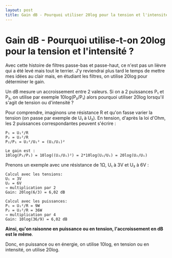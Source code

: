 ```yaml
---
layout: post
title: Gain dB - Pourquoi utiliser 20log pour la tension et l'intensité ?
---
```

# Gain dB - Pourquoi utilise-t-on 20log pour la tension et l'intensité ?

Avec cette histoire de filtres passe-bas et passe-haut, ce n'est pas un lièvre qui a été levé mais tout le terrier. J'y reviendrai plus tard le temps de mettre mes idées au clair mais, en étudiant les filtres, on utilise 20log pour déterminer le gain. 

Un dB mesure un accroissement entre 2 valeurs. Si on a 2 puissances P₁ et P₂, on utilise par exemple 10log(P₂/P₁) alors pourquoi utiliser 20log lorsqu'il s'agit de tension ou d'intensité ?

Pour comprendre, imaginons une résistance R et qu'on fasse varier la tension (on passe par exemple de U₁ à U₂).
En tension, d'après la loi d'Ohm, les 2 puissances correspondantes peuvent s'écrire :
```
P₁ = U₁²/R
P₂ = U₂²/R
P₂/P₁ = U₂²/U₁² = (U₂/U₁)²

Le gain est :
10log(P₂/P₁) = 10log((U₂/U₁)²) = 2*10log(U₂/U₁) = 20log(U₂/U₁)
```

Prenons un exemple avec une résistance de 1Ω, U₁ à 3V et U₂ à 6V :
```
Calcul avec les tensions:
U₁ = 3V
U₂ = 6V
→ multiplication par 2
Gain: 20log(6/3) = 6,02 dB

Calcul avec les puissances:
P₁ = U₁²/R = 9W
P₂ = U₂²/R = 36W
→ multiplication par 4
Gain: 10log(36/9) = 6,02 dB
```

**Ainsi, qu'on raisonne en puissance ou en tension, l'accroissement en dB est le même**.

Donc, en puissance ou en énergie, on utilise 10log, en tension ou en intensité, on utilise 20log.
